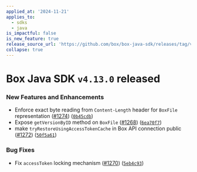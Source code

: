 ```yaml
---
applied_at: '2024-11-21'
applies_to:
  - sdks
  - java
is_impactful: false
is_new_feature: true
release_source_url: 'https://github.com/box/box-java-sdk/releases/tag/v4.13.0'
collapse: true
---
```


# Box Java SDK `v4.13.0` released

### New Features and Enhancements

* Enforce exact byte reading from `Content-Length` header for `BoxFile` representation ([#1274][1]) ([`0b45cdb`][2])
* Expose `getVersionByID` method on `BoxFile` ([#1268][3]) ([`6ea70f7`][4])
* make `tryRestoreUsingAccessTokenCache` in Box API connection public ([#1272][5]) ([`50f5a61`][6])

### Bug Fixes

* Fix `accessToken` locking mechanism ([#1270][7]) ([`5eb4c93`][8])

[1]: https://github.com/box/box-java-sdk/issues/1274

[2]: https://github.com/box/box-java-sdk/commit/0b45cdb74c21996d1dfea505d25430a1fa9ee730

[3]: https://github.com/box/box-java-sdk/issues/1268

[4]: https://github.com/box/box-java-sdk/commit/6ea70f79ad39dd9a427ee574b5536d0ab1e3a9a4

[5]: https://github.com/box/box-java-sdk/issues/1272

[6]: https://github.com/box/box-java-sdk/commit/50f5a61184bd1a17a17e811536166f9f8e081a13

[7]: https://github.com/box/box-java-sdk/issues/1270

[8]: https://github.com/box/box-java-sdk/commit/5eb4c93bd3653b28dc7def747779d008369f486a
